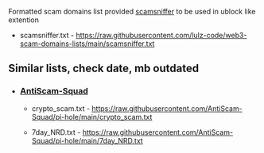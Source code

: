 Formatted scam domains list provided [scamsniffer](https://github.com/scamsniffer/scam-database) to be used in ublock like extention
- scamsniffer.txt - https://raw.githubusercontent.com/lulz-code/web3-scam-domains-lists/main/scamsniffer.txt


## Similar lists, check date, mb outdated
- ### [AntiScam-Squad](https://github.com/AntiScam-Squad/pi-hole)
    - crypto_scam.txt - https://raw.githubusercontent.com/AntiScam-Squad/pi-hole/main/crypto_scam.txt
    
    - 7day_NRD.txt - https://raw.githubusercontent.com/AntiScam-Squad/pi-hole/main/7day_NRD.txt
